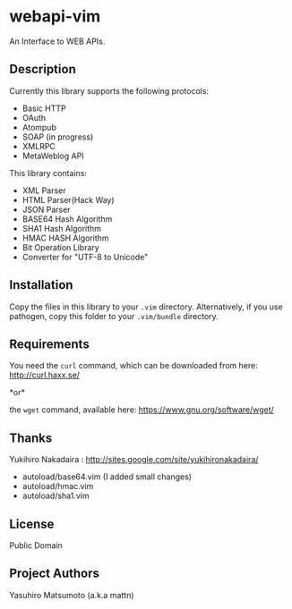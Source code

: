 # webapi-vim

An Interface to WEB APIs.

## Description

Currently this library supports the following protocols:

* Basic HTTP
* OAuth
* Atompub
* SOAP (in progress)
* XMLRPC
* MetaWeblog API

This library contains:

* XML Parser
* HTML Parser(Hack Way)
* JSON Parser
* BASE64 Hash Algorithm
* SHA1 Hash Algorithm
* HMAC HASH Algorithm
* Bit Operation Library
* Converter for "UTF-8 to Unicode"

## Installation

Copy the files in this library to your `.vim` directory. Alternatively, if you
use pathogen, copy this folder to your `.vim/bundle` directory.

## Requirements

You need the `curl` command, which can be downloaded from here: http://curl.haxx.se/

\*or\*

the `wget` command, available here: https://www.gnu.org/software/wget/

## Thanks

Yukihiro Nakadaira : http://sites.google.com/site/yukihironakadaira/

* autoload/base64.vim (I added small changes)
* autoload/hmac.vim
* autoload/sha1.vim

## License

Public Domain

## Project Authors

Yasuhiro Matsumoto (a.k.a mattn)
